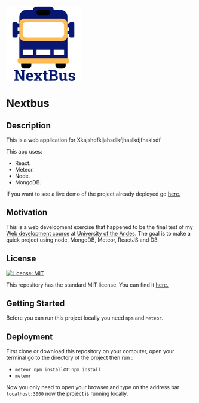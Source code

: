 
<img src="https://raw.githubusercontent.com/jsbarragan796/sf-nextbus/master/public/logo.png" title="Next bus" alt="Next bus logo" href="https://sf-nextbus.herokuapp.com" height = 200px>

# Nextbus

## Description
This is a web application for Xkajshdfkljahsdlkfjhaslkdjfhaklsdf

This app uses:
* React.
* Meteor.
* Node.
* MongoDB.

If you want to see a live demo of the project already deployed go [here.](https://sf-nextbus.herokuapp.com)

## Motivation
This is a web development exercise that happened to be the final test of my [Web development course](http://johnguerra.co/classes/webDevelopment_spring_2018/) at [University of the Andes](https://www.uniandes.edu.co). The goal is to make a quick project using node, MongoDB, Meteor, ReactJS and D3.

## License
[![License: MIT](https://img.shields.io/badge/License-MIT-yellow.svg)](https://opensource.org/licenses/MIT)

This repository has the standard MIT license. You can find it [here.](https://github.com/jsbarragan796/sf-nextbus/blob/master/LICENSE)
## Getting Started
Before you can run this project locally you need ```npm``` and ```Meteor```.

## Deployment
First clone or download this repository on your computer, open your terminal go to the directory of the project then run :
* ```meteor npm install```or: ```npm install```
* ```meteor```

Now you only need to open your browser and type on the address bar  ```localhost:3000``` now the project is running locally.
